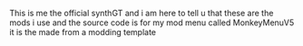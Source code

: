 This is me the official synthGT and i am here to tell u 
that these are the mods i use and the source code is for
my mod menu called MonkeyMenuV5 it is the made from a
modding template 
